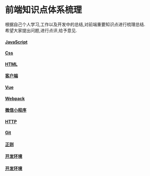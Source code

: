 
# 前端知识点体系梳理

   根据自己个人学习,工作以及开发中的总结,对前端重要知识点进行梳理总结.  
   希望大家提出问题,进行点评,给予意见.  


#### [JavaScript](/理论知识统计/javascript.md)
#### [Css](/理论知识统计/css.md)
#### [HTML](/理论知识统计/html.md)
#### [客户端](/理论知识统计/客户端.md)
#### [Vue](/理论知识统计/vue.md)
#### [Webpack](/理论知识统计/webpack.md)
#### [微信小程序](/理论知识统计/wxJSBridge.md)
#### [HTTP](/理论知识统计/http.md)
#### [Git](/理论知识统计/git.md)
#### [正则](/理论知识统计/正则.md)
#### [开发环境](/理论知识统计/开发环境.md)
#### [开发环境](/理论知识统计/Promise.md)

